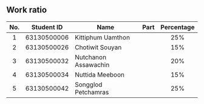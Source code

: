 ## Work ratio

|No.| Student ID    | Name                     | Part              | Percentage |
|:-:| :-----------: | ------------------------ | --------------- | :--------: |
| 1 | 63130500006   | Kittiphum Uamthon        |  |    25%     |
| 2 | 63130500026   | Chotiwit Souyan          |  |    15%     |
| 3 | 63130500032   | Nutchanon Assawachin     |  |    20%     |
| 4 | 63130500034   | Nuttida Meeboon          |  |    15%     |
| 5 | 63130500042   | Songglod Petchamras      |  |    25%     |
